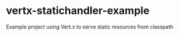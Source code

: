 # vertx-statichandler-example
Example project using Vert.x to serve static resources from classpath
